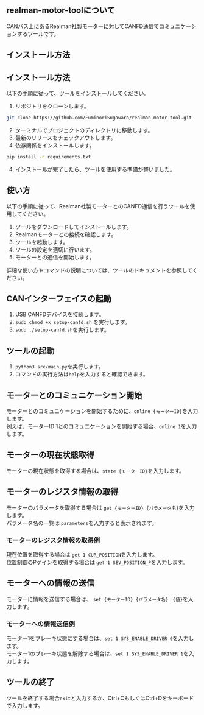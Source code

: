 ## realman-motor-toolについて

CANバス上にあるRealman社製モーターに対してCANFD通信でコミュニケーションするツールです。

## インストール方法
## インストール方法

以下の手順に従って、ツールをインストールしてください。

1. リポジトリをクローンします。
```bash
git clone https://github.com/FuminoriSugawara/realman-motor-tool.git
```
2. ターミナルでプロジェクトのディレクトリに移動します。
3. 最新のリリースをチェックアウトします。
3. 依存関係をインストールします。

```bash
pip install -r requirements.txt
```

4. インストールが完了したら、ツールを使用する準備が整いました。



## 使い方

以下の手順に従って、Realman社製モーターとのCANFD通信を行うツールを使用してください。

1. ツールをダウンロードしてインストールします。
2. Realmanモーターとの接続を確認します。
3. ツールを起動します。
4. ツールの設定を適切に行います。
5. モーターとの通信を開始します。

詳細な使い方やコマンドの説明については、ツールのドキュメントを参照してください。

## CANインターフェイスの起動

1. USB CANFDデバイスを接続します。
2. `sudo chmod +x setup-canfd.sh` を実行します。
3. `sudo ./setup-canfd.sh`を実行します。


## ツールの起動

1. `python3 src/main.py`を実行します。
2. コマンドの実行方法は`help`を入力すると確認できます。


## モーターとのコミュニケーション開始

モーターとのコミュニケーションを開始するために、`online {モーターID}`を入力します。  
例えば、モーターID 1とのコミュニケーションを開始する場合、`online 1`を入力します。  


## モーターの現在状態取得

モーターの現在状態を取得する場合は、`state {モーターID}`を入力します。

## モーターのレジスタ情報の取得

モーターのパラメータを取得する場合は `get {モーターID} {パラメータ名}`を入力します。  
パラメータ名の一覧は `parameters`を入力すると表示されます。  

### モーターのレジスタ情報の取得例

現在位置を取得する場合は `get 1 CUR_POSITION`を入力します。  
位置制御のPゲインを取得する場合は `get 1 SEV_POSITION_P`を入力します。


## モーターへの情報の送信

モーターに情報を送信する場合は、 `set {モーターID} {パラメータ名}　{値}`を入力します。

### モーターへの情報送信例

モーター1をブレーキ状態にする場合は、`set 1 SYS_ENABLE_DRIVER 0`を入力します。  
モーター1のブレーキ状態を解除する場合は、`set 1 SYS_ENABLE_DRIVER 1`を入力します。


## ツールの終了

ツールを終了する場合`exit`と入力するか、Ctrl+CもしくはCtrl+Dをキーボードで入力します。